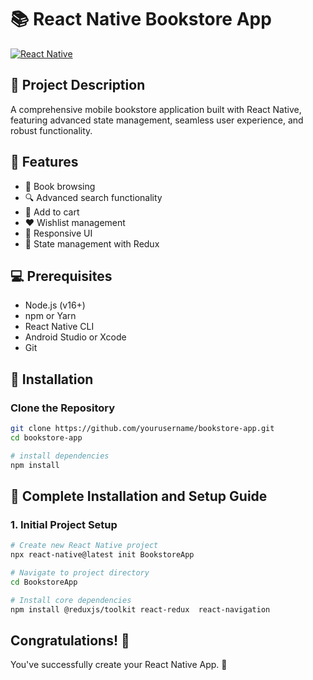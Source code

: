 # 📚 React Native Bookstore App
[![React Native](https://img.shields.io/badge/React%20Native-0.78.0-blue)](https://reactnative.dev)

## 🌟 Project Description
A comprehensive mobile bookstore application built with React Native, featuring advanced state management, seamless user experience, and robust functionality.


## 🚀 Features
- 📖 Book browsing
- 🔍 Advanced search functionality
- 🛒 Add to cart
- ❤️ Wishlist management
- 🎨 Responsive UI
- 🔐 State management with Redux

## 💻 Prerequisites
- Node.js (v16+)
- npm or Yarn
- React Native CLI
- Android Studio or Xcode
- Git

## 🔧 Installation

### Clone the Repository
```bash
git clone https://github.com/yourusername/bookstore-app.git
cd bookstore-app

# install dependencies
npm install
```

## 🚀 Complete Installation and Setup Guide

### 1. Initial Project Setup
```bash
# Create new React Native project
npx react-native@latest init BookstoreApp

# Navigate to project directory
cd BookstoreApp

# Install core dependencies
npm install @reduxjs/toolkit react-redux  react-navigation
```
## Congratulations! :tada:

You've successfully create your React Native App. :partying_face: